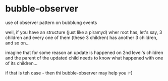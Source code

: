# bubble-observer
use of observer pattern on bubblung events

well, if you have an structure (just like a piramyd) wher root has, let's say, 3 children and every one of them (these 3 children) has another 3 children, and so on...

imagine that for some reason an update is happened on 2nd level's children and the parent of the updated child needs to know what happened with one of its children...

if that is teh case - then thi bubble-observer may help you :-)
